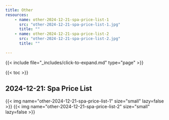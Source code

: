 ```yaml
---
title: Other
resources:
    - name: other-2024-12-21-spa-price-list-1
      src: "other-2024-12-21-spa-price-list-1.jpg"
      title: ""
    - name: other-2024-12-21-spa-price-list-2
      src: "other-2024-12-21-spa-price-list-2.jpg"
      title: ""

---
```


{{< include file="_includes/click-to-expand.md" type="page" >}}

{{< toc >}}

## 2024-12-21: Spa Price List

{{< img name="other-2024-12-21-spa-price-list-1" size="small" lazy=false >}}
{{< img name="other-2024-12-21-spa-price-list-2" size="small" lazy=false >}}
